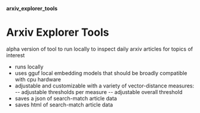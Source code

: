 #### arxiv_explorer_tools

# Arxiv Explorer Tools

alpha version of tool to run locally to inspect daily arxiv articles for topics of interest

- runs locally
- uses gguf local embedding models that should be broadly compatible with cpu hardware
- adjustable and customizable with a variety of vector-distance measures:
-- adjustable thresholds per measure
-- adjustable overall threshold
- saves a json of search-match article data
- saves html of search-match article data

